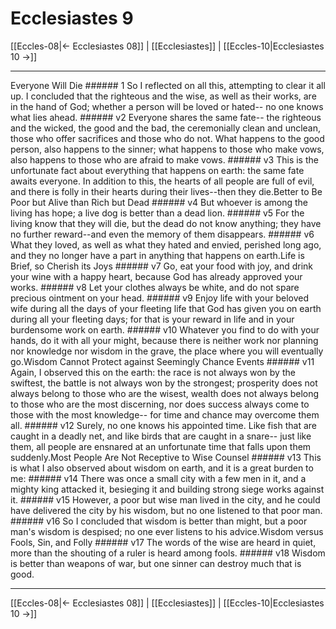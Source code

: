 # Ecclesiastes 9

[[Eccles-08|← Ecclesiastes 08]] | [[Ecclesiastes]] | [[Eccles-10|Ecclesiastes 10 →]]
***

Everyone Will Die ###### 1 So I reflected on all this, attempting to clear it all up. I concluded that the righteous and the wise, as well as their works, are in the hand of God; whether a person will be loved or hated-- no one knows what lies ahead. ###### v2 Everyone shares the same fate-- the righteous and the wicked, the good and the bad, the ceremonially clean and unclean, those who offer sacrifices and those who do not. What happens to the good person, also happens to the sinner; what happens to those who make vows, also happens to those who are afraid to make vows. ###### v3 This is the unfortunate fact about everything that happens on earth: the same fate awaits everyone. In addition to this, the hearts of all people are full of evil, and there is folly in their hearts during their lives--then they die.Better to Be Poor but Alive than Rich but Dead ###### v4 But whoever is among the living has hope; a live dog is better than a dead lion. ###### v5 For the living know that they will die, but the dead do not know anything; they have no further reward--and even the memory of them disappears. ###### v6 What they loved, as well as what they hated and envied, perished long ago, and they no longer have a part in anything that happens on earth.Life is Brief, so Cherish its Joys ###### v7 Go, eat your food with joy, and drink your wine with a happy heart, because God has already approved your works. ###### v8 Let your clothes always be white, and do not spare precious ointment on your head. ###### v9 Enjoy life with your beloved wife during all the days of your fleeting life that God has given you on earth during all your fleeting days; for that is your reward in life and in your burdensome work on earth. ###### v10 Whatever you find to do with your hands, do it with all your might, because there is neither work nor planning nor knowledge nor wisdom in the grave, the place where you will eventually go.Wisdom Cannot Protect against Seemingly Chance Events ###### v11 Again, I observed this on the earth: the race is not always won by the swiftest, the battle is not always won by the strongest; prosperity does not always belong to those who are the wisest, wealth does not always belong to those who are the most discerning, nor does success always come to those with the most knowledge-- for time and chance may overcome them all. ###### v12 Surely, no one knows his appointed time. Like fish that are caught in a deadly net, and like birds that are caught in a snare-- just like them, all people are ensnared at an unfortunate time that falls upon them suddenly.Most People Are Not Receptive to Wise Counsel ###### v13 This is what I also observed about wisdom on earth, and it is a great burden to me: ###### v14 There was once a small city with a few men in it, and a mighty king attacked it, besieging it and building strong siege works against it. ###### v15 However, a poor but wise man lived in the city, and he could have delivered the city by his wisdom, but no one listened to that poor man. ###### v16 So I concluded that wisdom is better than might, but a poor man's wisdom is despised; no one ever listens to his advice.Wisdom versus Fools, Sin, and Folly ###### v17 The words of the wise are heard in quiet, more than the shouting of a ruler is heard among fools. ###### v18 Wisdom is better than weapons of war, but one sinner can destroy much that is good.

***
[[Eccles-08|← Ecclesiastes 08]] | [[Ecclesiastes]] | [[Eccles-10|Ecclesiastes 10 →]]
